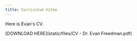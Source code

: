 ```yaml
---
title: Curriculum Vitae
---
```


Here is Evan's CV.

<!--more-->

[DOWNLOAD HERE](static/files/CV - Dr. Evan Freedman.pdf)
